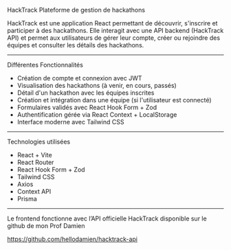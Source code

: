 HackTrack Plateforme de gestion de hackathons

HackTrack est une application React permettant de découvrir, s'inscrire et participer à des hackathons. Elle interagit avec une API backend (HackTrack API) et permet aux utilisateurs de gérer leur compte, créer ou rejoindre des équipes et consulter les détails des hackathons.

---------------------------------

Différentes Fonctionnalités

- Création de compte et connexion avec JWT
- Visualisation des hackathons (à venir, en cours, passés)
- Détail d'un hackathon avec les équipes inscrites
- Création et intégration dans une équipe (si l'utilisateur est connecté)
- Formulaires validés avec React Hook Form + Zod
- Authentification gérée via React Context + LocalStorage
- Interface moderne avec Tailwind CSS

-----------------------------------------------

 Technologies utilisées

- React + Vite
- React Router
- React Hook Form + Zod
- Tailwind CSS
- Axios
- Context API
- Prisma 

-------------------------------------

Le frontend fonctionne avec l’API officielle HackTrack disponible sur le github de mon Prof Damien

https://github.com/hellodamien/hacktrack-api
